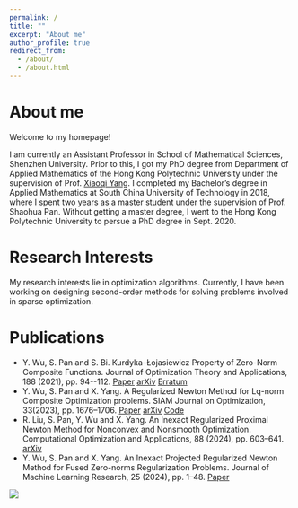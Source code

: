 ```yaml
---
permalink: /
title: ""
excerpt: "About me"
author_profile: true
redirect_from: 
  - /about/
  - /about.html
---
```


About me
======
Welcome to my homepage! 

I am currently an Assistant Professor in School of Mathematical Sciences, Shenzhen University. Prior to this, I got my PhD degree from Department of Applied Mathematics of the Hong Kong Polytechnic University under the supervision of Prof. [Xiaoqi Yang](https://www.polyu.edu.hk/ama/profile/xqyang/). I completed my Bachelor’s degree in Applied Mathematics at South China University of Technology in 2018, where I spent two years as a master student under the supervision of Prof. Shaohua Pan. Without getting a master degree, I went to the Hong Kong Polytechnic University to persue a PhD degree in Sept. 2020.

Research Interests
======
My research interests lie in optimization algorithms. Currently, I have been working on designing second-order methods for solving problems involved in sparse optimization.

Publications
======
* Y. Wu, S. Pan and S. Bi. Kurdyka–Łojasiewicz Property of Zero-Norm Composite Functions. Journal of Optimization Theory and Applications, 188 (2021), pp. 94--112. [Paper](https://link.springer.com/article/10.1007/s10957-020-01779-7) [arXiv](https://arxiv.org/abs/1811.04371) [Erratum](https://link.springer.com/article/10.1007/s10957-021-01855-6)
* Y. Wu, S. Pan and X. Yang. A Regularized Newton Method for Lq-norm Composite Optimization problems. SIAM Journal on Optimization, 33(2023), pp. 1676–1706. [Paper](https://epubs.siam.org/doi/full/10.1137/22M1482822) [arXiv](https://arxiv.org/abs/2203.02957) [Code](https://github.com/YuqiaWU/HpgSRN)
* R. Liu, S. Pan, Y. Wu and X. Yang. An Inexact Regularized Proximal Newton Method for Nonconvex and Nonsmooth Optimization. Computational Optimization and Applications, 88 (2024), pp. 603–641. [arXiv](https://arxiv.org/abs/2209.09119) 
* Y. Wu, S. Pan and X. Yang. An Inexact Projected Regularized Newton Method for Fused Zero-norms Regularization Problems. Journal of Machine Learning Research, 25 (2024), pp. 1–48. [Paper](https://www.jmlr.org/papers/v25/23-1700.html)
 


<a href="https://mapmyvisitors.com/web/1bvhl"  title="Visit tracker"><img src="https://mapmyvisitors.com/map.png?d=RTxUY1WyblsCPz6_8IRG_0FEXkP0Xb9mQT0OgDFGfB0&cl=ffffff" /></a>
